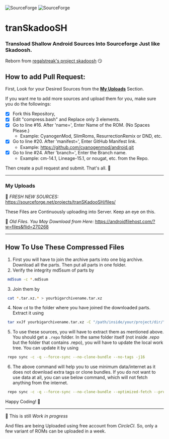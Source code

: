 ![SourceForge](https://img.shields.io/sourceforge/dm/transkadoosh?label=Download%20Count&style=for-the-badge)
![SourceForge](https://img.shields.io/sourceforge/dt/transkadoosh?label=Total%20Downloads&style=for-the-badge)

# tranSkadooSH

### Transload Shallow Android Sources Into Sourceforge Just like Skadoosh. 
Reborn from [regalstreak's project skadoosh](http://forum.xda-developers.com/android/software/sources-android-sources-highly-t3231109) 😏

## How to add Pull Request:
First, Look for your Desired Sources from the [__My Uploads__](#my-uploads) Section.

If you want me to add more sources and upload them for you, make sure you do the followings:

- [x] Fork this Repository,  
- [x] Edit "compress.bash" and Replace only 3 elements.
- [x] Go to line #16. After 'name=', Enter Name of the ROM. (No Spaces Please.) 
  - Example: CyanogenMod, SlimRoms, ResurrectionRemix or DND, etc.
- [x] Go to line #20. After 'manifest=', Enter GitHub Manifest link. 
  - Example: https://github.com/cyanogenmod/android.git
- [x] Go to line #24. After 'branch=', Enter the Branch name. 
  - Example: cm-14.1, Lineage-15.1, or nougat, etc. from the Repo.

Then create a pull request and submit.
That's all. 💖

---

### My Uploads
💝 _FRESH NEW SOURCES:_ https://sourceforge.net/projects/tranSKadooSH/files/

These Files are Continuously uploading into Server. Keep an eye on this.

👴 _Old Files. You May Download from Here:_ https://androidfilehost.com/?w=files&flid=270268

---

## How To Use These Compressed Files

1. First you will have to join the archive parts into one big archive. Download all the parts. Then put all parts in one folder.
2. Verify the integrity md5sum of parts by 
```bash
 md5sum -c *.md5sum
```
3. Join them by 
```bash
 cat *.tar.xz.* > yourbigarchivename.tar.xz
```
4. Now `cd` to the folder where you have joined the downloaded parts. Extract it using 
```bash
 tar xvJf yourbigarchivename.tar.xz -C "/path/inside/your/project/dir/"
```
5. To use these sources, you will have to extract them as mentioned above. 
You should get a `.repo` folder. In the same folder itself (not inside _.repo_ but the folder that contains .repo), 
you will have to update the local work tree. You can update it by using
```bash
 repo sync -c -q --force-sync --no-clone-bundle --no-tags -j16
```
6. The above command will help you to use minimum data/internet as it does not download extra tags or clone bundles.
If you do not want to use data at all, you can use below command, which will not fetch anything from the internet.
```bash
 repo sync -c -q --force-sync --no-clone-bundle --optimized-fetch --prune --no-tags -j16 --local-only
```

Happy Coding! 🤗

---

🚧 This is still _Work in progress_

And files are being Uploaded using free account from _CircleCI_.
So, only a few variant of ROMs can be uploaded in a week.
